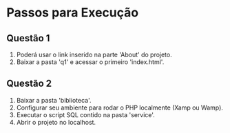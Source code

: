 # Passos para Execução

## Questão 1

1. Poderá usar o link inserido na parte 'About' do projeto.
2. Baixar a pasta 'q1' e acessar o primeiro 'index.html'.

## Questão 2

1. Baixar a pasta 'biblioteca'.
2. Configurar seu ambiente para rodar o PHP localmente (Xamp ou Wamp).
3. Executar o script SQL contido na pasta 'service'.
4. Abrir o projeto no localhost.
